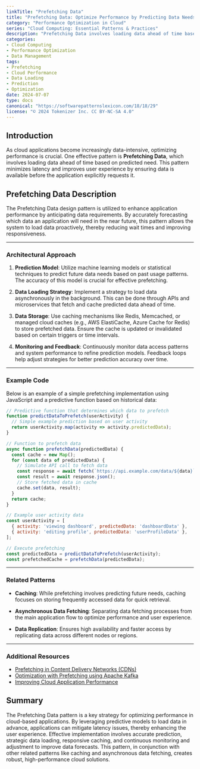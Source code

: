 ```yaml
---
linkTitle: "Prefetching Data"
title: "Prefetching Data: Optimize Performance by Predicting Data Needs"
category: "Performance Optimization in Cloud"
series: "Cloud Computing: Essential Patterns & Practices"
description: "Prefetching Data involves loading data ahead of time based on predicted need to optimize performance in cloud applications."
categories:
- Cloud Computing
- Performance Optimization
- Data Management
tags:
- Prefetching
- Cloud Performance
- Data Loading
- Prediction
- Optimization
date: 2024-07-07
type: docs
canonical: "https://softwarepatternslexicon.com/18/18/29"
license: "© 2024 Tokenizer Inc. CC BY-NC-SA 4.0"
---
```


## Introduction

As cloud applications become increasingly data-intensive, optimizing performance is crucial. One effective pattern is **Prefetching Data**, which involves loading data ahead of time based on predicted need. This pattern minimizes latency and improves user experience by ensuring data is available before the application explicitly requests it.

## Prefetching Data Description

The Prefetching Data design pattern is utilized to enhance application performance by anticipating data requirements. By accurately forecasting which data an application will need in the near future, this pattern allows the system to load data proactively, thereby reducing wait times and improving responsiveness.

---

### Architectural Approach

1. **Prediction Model**: Utilize machine learning models or statistical techniques to predict future data needs based on past usage patterns. The accuracy of this model is crucial for effective prefetching.

2. **Data Loading Strategy**: Implement a strategy to load data asynchronously in the background. This can be done through APIs and microservices that fetch and cache predicted data ahead of time.

3. **Data Storage**: Use caching mechanisms like Redis, Memcached, or managed cloud caches (e.g., AWS ElastiCache, Azure Cache for Redis) to store prefetched data. Ensure the cache is updated or invalidated based on certain triggers or time intervals.

4. **Monitoring and Feedback**: Continuously monitor data access patterns and system performance to refine prediction models. Feedback loops help adjust strategies for better prediction accuracy over time.

---

### Example Code

Below is an example of a simple prefetching implementation using JavaScript and a predictive function based on historical data:

```javascript
// Predictive function that determines which data to prefetch
function predictDataToPrefetch(userActivity) {
  // Simple example prediction based on user activity
  return userActivity.map(activity => activity.predictedData);
}

// Function to prefetch data
async function prefetchData(predictedData) {
  const cache = new Map();
  for (const data of predictedData) {
    // Simulate API call to fetch data
    const response = await fetch(`https://api.example.com/data/${data}`);
    const result = await response.json();
    // Store fetched data in cache
    cache.set(data, result);
  }
  return cache;
}

// Example user activity data
const userActivity = [
  { activity: 'viewing dashboard', predictedData: 'dashboardData' },
  { activity: 'editing profile', predictedData: 'userProfileData' },
];

// Execute prefetching
const predictedData = predictDataToPrefetch(userActivity);
const prefetchedCache = prefetchData(predictedData);
```

---

### Related Patterns

- **Caching**: While prefetching involves predicting future needs, caching focuses on storing frequently accessed data for quick retrieval.

- **Asynchronous Data Fetching**: Separating data fetching processes from the main application flow to optimize performance and user experience.

- **Data Replication**: Ensures high availability and faster access by replicating data across different nodes or regions.

---

### Additional Resources

- [Prefetching in Content Delivery Networks (CDNs)](https://example.com/cdn-prefetching)
- [Optimization with Prefetching using Apache Kafka](https://example.com/apache-kafka-prefetch)
- [Improving Cloud Application Performance](https://example.com/cloud-performance)

## Summary

The Prefetching Data pattern is a key strategy for optimizing performance in cloud-based applications. By leveraging predictive models to load data in advance, applications can mitigate latency issues, thereby enhancing the user experience. Effective implementation involves accurate prediction, strategic data loading, responsive caching, and continuous monitoring and adjustment to improve data forecasts. This pattern, in conjunction with other related patterns like caching and asynchronous data fetching, creates robust, high-performance cloud solutions.

